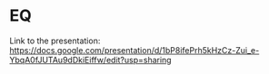 # EQ
Link to the presentation: https://docs.google.com/presentation/d/1bP8ifePrh5kHzCz-Zui_e-YbqA0fJUTAu9dDkiEiffw/edit?usp=sharing
